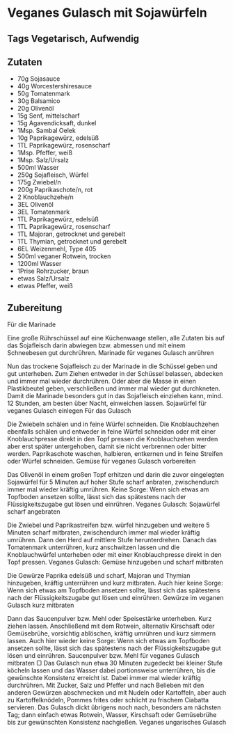 # Veganes Gulasch mit Sojawürfeln

## Tags Vegetarisch, Aufwendig

## Zutaten

- 70g Sojasauce
- 40g Worcestershiresauce
- 50g Tomatenmark
- 30g Balsamico
- 20g Olivenöl
- 15g Senf, mittelscharf
- 15g Agavendicksaft, dunkel
- 1Msp. Sambal Oelek
- 10g Paprikagewürz, edelsüß
- 1TL Paprikagewürz, rosenscharf
- 1Msp. Pfeffer, weiß
- 1Msp. Salz/Ursalz
- 500ml Wasser
- 250g Sojafleisch, Würfel
- 175g Zwiebel/n
- 200g Paprikaschote/n, rot
- 2 Knoblauchzehe/n
- 3EL Olivenöl
- 3EL Tomatenmark
- 1TL Paprikagewürz, edelsüß
- 1TL Paprikagewürz, rosenscharf
- 1TL Majoran, getrocknet und gerebelt
- 1TL Thymian, getrocknet und gerebelt
- 6EL Weizenmehl, Type 405
- 500ml veganer Rotwein, trocken
- 1200ml Wasser
- 1Prise Rohrzucker, braun
- etwas Salz/Ursalz
- etwas Pfeffer, weiß

## Zubereitung

Für die Marinade

Eine große Rührschüssel auf eine Küchenwaage stellen, alle Zutaten bis auf das Sojafleisch darin abwiegen bzw. abmessen und mit einem Schneebesen gut durchrühren.
Marinade für veganes Gulasch anrühren

Nun das trockene Sojafleisch zu der Marinade in die Schüssel geben und gut unterheben. Zum Ziehen entweder in der Schüssel belassen, abdecken und immer mal wieder durchrühren. Oder aber die Masse in einen Plastikbeutel geben, verschließen und immer mal wieder gut durchkneten. Damit die Marinade besonders gut in das Sojafleisch einziehen kann, mind. 12 Stunden, am besten über Nacht, einweichen lassen.
Sojawürfel für veganes Gulasch einlegen
Für das Gulasch

Die Zwiebeln schälen und in feine Würfel schneiden. Die Knoblauchzehen ebenfalls schälen und entweder in feine Würfel schneiden oder mit einer Knoblauchpresse direkt in den Topf pressen die Knoblauchzehen werden aber erst später untergehoben, damit sie nicht verbrennen oder bitter werden. Paprikaschote waschen, halbieren, entkernen und in feine Streifen oder Würfel schneiden.
Gemüse für veganes Gulasch vorbereiten

Das Olivenöl in einem großen Topf erhitzen und darin die zuvor eingelegten Sojawürfel für 5 Minuten auf hoher Stufe scharf anbraten, zwischendurch immer mal wieder kräftig umrühren. Keine Sorge: Wenn sich etwas am Topfboden ansetzen sollte, lässt sich das spätestens nach der Flüssigkeitszugabe gut lösen und einrühren.
Veganes Gulasch: Sojawürfel scharf angebraten

Die Zwiebel und Paprikastreifen bzw. würfel hinzugeben und weitere 5 Minuten scharf mitbraten, zwischendurch immer mal wieder kräftig umrühren. Dann den Herd auf mittlere Stufe herunterdrehen. Danach das Tomatenmark unterrühren, kurz anschwitzen lassen und die Knoblauchwürfel unterheben oder mit einer Knoblauchpresse direkt in den Topf pressen.
Veganes Gulasch: Gemüse hinzugeben und scharf mitbraten

Die Gewürze Paprika edelsüß und scharf, Majoran und Thymian hinzugeben, kräftig unterrühren und kurz mitbraten. Auch hier keine Sorge: Wenn sich etwas am Topfboden ansetzen sollte, lässt sich das spätestens nach der Flüssigkeitszugabe gut lösen und einrühren.
Gewürze im veganen Gulasch kurz mitbraten

Dann das Saucenpulver bzw. Mehl oder Speisestärke unterheben. Kurz ziehen lassen. Anschließend mit dem Rotwein, alternativ Kirschsaft oder Gemüsebrühe, vorsichtig ablöschen, kräftig umrühren und kurz simmern lassen. Auch hier wieder keine Sorge: Wenn sich etwas am Topfboden ansetzen sollte, lässt sich das spätestens nach der Flüssigkeitszugabe gut lösen und einrühren.
Saucenpulver bzw. Mehl für veganes Gulasch mitbraten
▢
Das Gulasch nun etwa 30 Minuten zugedeckt bei kleiner Stufe köcheln lassen und das Wasser dabei portionsweise unterrühren, bis die gewünschte Konsistenz erreicht ist. Dabei immer mal wieder kräftig durchrühren. Mit Zucker, Salz und Pfeffer und nach Belieben mit den anderen Gewürzen abschmecken und mit Nudeln oder Kartoffeln, aber auch zu Kartoffelknödeln, Pommes frites oder schlicht zu frischem Ciabatta servieren. Das Gulasch dickt übrigens noch nach, besonders am nächsten Tag; dann einfach etwas Rotwein, Wasser, Kirschsaft oder Gemüsebrühe bis zur gewünschten Konsistenz nachgießen.
Veganes ungarisches Gulasch
